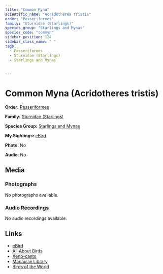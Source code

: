 ```yaml
---
title: "Common Myna"
scientific_name: "Acridotheres tristis"
order: "Passeriformes"
family: "Sturnidae (Starlings)"
species_group: "Starlings and Mynas"
species_code: "commyn"
sidebar_position: 124
sidebar_class_name: " "
tags: 
  - Passeriformes
  - Sturnidae (Starlings)
  - Starlings and Mynas
  
  
---
```


# Common Myna (Acridotheres tristis)

**Order:** [Passeriformes](/tags/passeriformes)

**Family:** [Sturnidae (Starlings)](/tags/sturnidae-starlings)

**Species Group:** [Starlings and Mynas](/tags/starlings-and-mynas)

**My Sightings:** [eBird](https://ebird.org/lifelist?r=world&time=life&spp=commyn)

**Photo**: No 

**Audio**: No

## Media
### Photographs
No photographs available.

### Audio Recordings
No audio recordings available.

## Links
* [eBird](https://ebird.org/species/commyn) 
* [All About Birds](https://www.allaboutbirds.org/guide/commyn) 
* [Xeno-canto](https://www.xeno-canto.org/species/acridotheres-tristis) 
* [Macaulay Library](https://search.macaulaylibrary.org/catalog?taxonCode=commyn&sort=rating_rank_desc)
* [Birds of the World](https://birdsoftheworld.org/bow/species/commyn)

